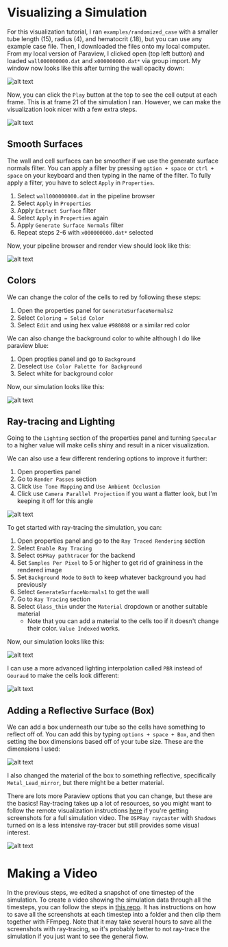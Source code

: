 # Visualizing a Simulation

For this visualization tutorial, I ran `examples/randomized_case` with a smaller tube length (15), radius (4), and hematocrit (.18), but you can use any example case file. Then, I downloaded the files onto my local computer. From my local version of Paraview, I clicked open (top left button) and loaded `wall000000000.dat` and `x000000000.dat*` via group import. My window now looks like this after turning the wall opacity down:

![alt text](images/image-6.png)

Now, you can click the `Play` button at the top to see the cell output at each frame. This is at frame 21 of the simulation I ran. However, we can make the visualization look nicer with a few extra steps.

![alt text](images/image-7.png)

## Smooth Surfaces

The wall and cell surfaces can be smoother if we use the generate surface normals filter. You can apply a filter by pressing `option + space` or `ctrl + space` on your keyboard and then typing in the name of the filter. To fully apply a filter, you have to select `Apply` in `Properties`.

1. Select `wall000000000.dat` in the pipeline browser
2. Select `Apply` in `Properties`
3. Apply `Extract Surface` filter
4. Select `Apply` in `Properties` again
5. Apply `Generate Surface Normals` filter
6. Repeat steps 2-6 with `x000000000.dat*` selected

Now, your pipeline browser and render view should look like this:

![alt text](images/image-8.png)

## Colors

We can change the color of the cells to red by following these steps:

1. Open the properties panel for `GenerateSurfaceNormals2`
2. Select `Coloring = Solid Color`
3. Select `Edit` and using hex value `#980808` or a similar red color

We can also change the background color to white although I do like paraview blue:

1. Open propties panel and go to `Background`
2. Deselect `Use Color Palette for Background`
3. Select white for background color

Now, our simulation looks like this:

![alt text](images/image-9.png)

## Ray-tracing and Lighting

Going to the `Lighting` section of the properties panel and turning `Specular` to a higher value will make cells shiny and result in a nicer visualization.

We can also use a few different rendering options to improve it further:

1. Open properties panel
2. Go to `Render Passes` section
3. Click `Use Tone Mapping` and `Use Ambient Occlusion`
4. Click use `Camera Parallel Projection` if you want a flatter look, but I'm keeping it off for this angle

![alt text](images/image-11.png)

To get started with ray-tracing the simulation, you can:

1. Open properties panel and go to the `Ray Traced Rendering` section
2. Select `Enable Ray Tracing`
3. Select `OSPRay pathtracer` for the backend
4. Set `Samples Per Pixel` to 5 or higher to get rid of graininess in the rendered image
5. Set `Background Mode` to `Both` to keep whatever background you had previously
6. Select `GenerateSurfaceNormals1` to get the wall
7. Go to `Ray Tracing` section
8. Select `Glass_thin` under the `Material` dropdown or another suitable material
    * Note that you can add a material to the cells too if it doesn't change their color. `Value Indexed` works.

Now, our simulation looks like this:

![alt text](images/image-12.png)

I can use a more advanced lighting interpolation called `PBR` instead of `Gouraud` to make the cells look different:

![alt text](images/image-13.png)

## Adding a Reflective Surface (Box)

We can add a box underneath our tube so the cells have something to reflect off of. You can add this by typing `options + space + Box`, and then setting the box dimensions based off of your tube size. These are the dimensions I used:

![alt text](images/image-14.png)

I also changed the material of the box to something reflective, specifically `Metal_Lead_mirror`, but there might be a better material. 

There are lots more Paraview options that you can change, but these are the basics! Ray-tracing takes up a lot of resources, so you might want to follow the remote visualization instructions [here](https://github.com/comp-physics/Scientific-Visualization?tab=readme-ov-file) if you're getting screenshots for a full simulation video. The `OSPRay raycaster` with `Shadows` turned on is a less intensive ray-tracer but still provides some visual interest.

![alt text](images/image-16.png)

# Making a Video

In the previous steps, we edited a snapshot of one timestep of the simulation. To create a video showing the simulation data through all the timesteps, you can follow the steps in [this repo](https://github.com/comp-physics/Scientific-Visualization/blob/master/Tutorials/creating-an-annimation.md). It has instructions on how to save all the screenshots at each timestep into a folder and then clip them together with FFmpeg. Note that it may take several hours to save all the screenshots with ray-tracing, so it's probably better to not ray-trace the simulation if you just want to see the general flow.